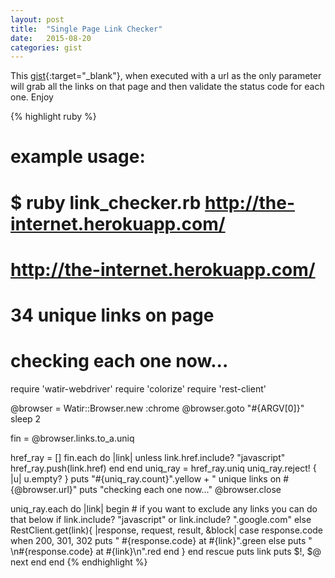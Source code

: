```yaml
---
layout: post
title:  "Single Page Link Checker"
date:   2015-08-20
categories: gist
---
```

This [gist](https://gist.github.com/carldmitch/f6884f474c9af75e8b6a){:target="\_blank"},
when executed with a url as the only parameter will grab all the links on that page and then validate the status code for each one. Enjoy

{% highlight ruby %}
# example usage:
# $ ruby link_checker.rb http://the-internet.herokuapp.com/
# http://the-internet.herokuapp.com/
# 34 unique links on page
# checking each one now...

require 'watir-webdriver'
require 'colorize'
require 'rest-client'

@browser = Watir::Browser.new :chrome
@browser.goto "#{ARGV[0]}"
sleep 2

fin = @browser.links.to_a.uniq

href_ray = []
fin.each do |link|
  unless link.href.include? "javascript"
    href_ray.push(link.href)
  end
end
uniq_ray = href_ray.uniq
uniq_ray.reject! { |u| u.empty? }
puts "#{uniq_ray.count}".yellow + " unique links on #{@browser.url}"
puts "checking each one now..."
@browser.close

uniq_ray.each do |link|
  begin
    # if you want to exclude any links you can do that below
    if link.include? "javascript" or 
       link.include? ".google.com"
    else
      RestClient.get(link){ |response, request, result, &block|
        case response.code
        when 200, 301, 302
          puts " #{response.code} at #{link}".green
        else
          puts " \n#{response.code} at #{link}\n".red
        end
        }
    end
  rescue
    puts link
    puts $!, $@
    next
  end
end
{% endhighlight %}

